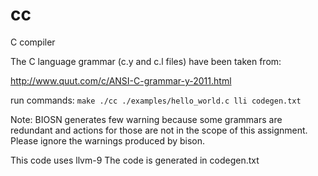 # cc
C compiler

The C language grammar (c.y and c.l files) have been taken from:

http://www.quut.com/c/ANSI-C-grammar-y-2011.html


run commands:
`
make
./cc ./examples/hello_world.c
lli codegen.txt
`



Note: BIOSN generates few warning because some grammars are redundant and actions for those are not in the scope of this assignment. Please ignore the warnings produced by bison.


This code uses llvm-9
The code is generated in codegen.txt

